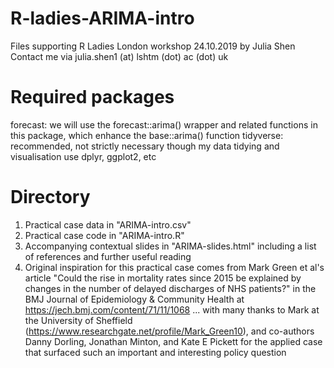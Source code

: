 # R-ladies-ARIMA-intro
Files supporting R Ladies London workshop 24.10.2019 by Julia Shen
Contact me via julia.shen1 (at) lshtm (dot) ac (dot) uk

# Required packages
forecast: we will use the forecast::arima() wrapper and related functions in this package, which enhance the base::arima() function
tidyverse: recommended, not strictly necessary though my data tidying and visualisation use dplyr, ggplot2, etc

# Directory
1) Practical case data in "ARIMA-intro.csv"
2) Practical case code in "ARIMA-intro.R"
3) Accompanying contextual slides in "ARIMA-slides.html" including a list of references and further useful reading
4) Original inspiration for this practical case comes from Mark Green et al's article "Could the rise in mortality rates since 2015 be explained by changes in the number of delayed discharges of NHS patients?" in the BMJ Journal of Epidemiology & Community Health at https://jech.bmj.com/content/71/11/1068
... with many thanks to Mark at the University of Sheffield (https://www.researchgate.net/profile/Mark_Green10), and co-authors Danny Dorling, Jonathan Minton, and Kate E Pickett for the applied case that surfaced such an important and interesting policy question
